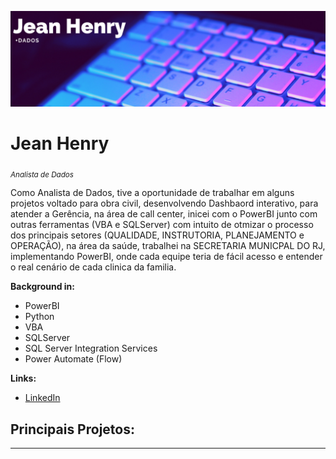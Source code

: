<p align="center">
  <img src="banner_github_2.png" >
</p>

# Jean Henry
<sub>*Analista de Dados*</sub>

Como Analista de Dados, tive a oportunidade de trabalhar em alguns projetos voltado para obra civil, desenvolvendo Dashbaord interativo, para atender a Gerência, na área de call center, inicei com o PowerBI junto com outras ferramentas (VBA e SQLServer) com intuito de otmizar o processo dos principais setores (QUALIDADE, INSTRUTORIA, PLANEJAMENTO e OPERAÇÃO), na área da saúde, trabalhei na SECRETARIA MUNICPAL DO RJ, implementando PowerBI, onde cada equipe teria de fácil acesso e entender o real cenário de cada clinica da familia.

**Background in:** 
* PowerBI
* Python
* VBA
* SQLServer
* SQL Server Integration Services
* Power Automate (Flow)

**Links:**
* [LinkedIn](www.linkedin.com/in/jeanhenr)


## Principais Projetos:


---




